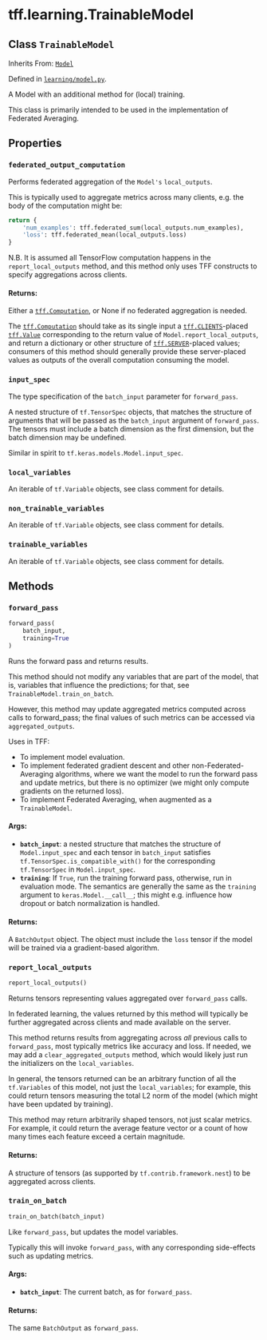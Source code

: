 <div itemscope itemtype="http://developers.google.com/ReferenceObject">
<meta itemprop="name" content="tff.learning.TrainableModel" />
<meta itemprop="path" content="Stable" />
<meta itemprop="property" content="federated_output_computation"/>
<meta itemprop="property" content="input_spec"/>
<meta itemprop="property" content="local_variables"/>
<meta itemprop="property" content="non_trainable_variables"/>
<meta itemprop="property" content="trainable_variables"/>
<meta itemprop="property" content="forward_pass"/>
<meta itemprop="property" content="report_local_outputs"/>
<meta itemprop="property" content="train_on_batch"/>
</div>

# tff.learning.TrainableModel

## Class `TrainableModel`

Inherits From: [`Model`](../../tff/learning/Model.md)



Defined in [`learning/model.py`](http://github.com/tensorflow/federated/tree/master/tensorflow_federated/python/learning/model.py).

<!-- Placeholder for "Used in" -->

A Model with an additional method for (local) training.

This class is primarily intended to be used in the implementation of
Federated Averaging.

## Properties

<h3 id="federated_output_computation"><code>federated_output_computation</code></h3>

Performs federated aggregation of the `Model's` `local_outputs`.

This is typically used to aggregate metrics across many clients, e.g. the
body of the computation might be:

```python
return {
    'num_examples': tff.federated_sum(local_outputs.num_examples),
    'loss': tff.federated_mean(local_outputs.loss)
}
```

N.B. It is assumed all TensorFlow computation happens in the
`report_local_outputs` method, and this method only uses TFF constructs to
specify aggregations across clients.

#### Returns:

Either a <a href="../../tff/Computation.md"><code>tff.Computation</code></a>, or None if no federated aggregation is needed.


The <a href="../../tff/Computation.md"><code>tff.Computation</code></a> should take as its single input a
<a href="../../tff.md#CLIENTS"><code>tff.CLIENTS</code></a>-placed <a href="../../tff/Value.md"><code>tff.Value</code></a> corresponding to the return value of
`Model.report_local_outputs`, and return a dictionary or other structure
of <a href="../../tff.md#SERVER"><code>tff.SERVER</code></a>-placed values; consumers of this method should generally
provide these server-placed values as outputs of the overall computation
consuming the model.

<h3 id="input_spec"><code>input_spec</code></h3>

The type specification of the `batch_input` parameter for `forward_pass`.

A nested structure of `tf.TensorSpec` objects, that matches the structure of
arguments that will be passed as the `batch_input` argument of
`forward_pass`. The tensors must include a batch dimension as the first
dimension, but the batch dimension may be undefined.

Similar in spirit to `tf.keras.models.Model.input_spec`.

<h3 id="local_variables"><code>local_variables</code></h3>

An iterable of `tf.Variable` objects, see class comment for details.

<h3 id="non_trainable_variables"><code>non_trainable_variables</code></h3>

An iterable of `tf.Variable` objects, see class comment for details.

<h3 id="trainable_variables"><code>trainable_variables</code></h3>

An iterable of `tf.Variable` objects, see class comment for details.



## Methods

<h3 id="forward_pass"><code>forward_pass</code></h3>

``` python
forward_pass(
    batch_input,
    training=True
)
```

Runs the forward pass and returns results.

This method should not modify any variables that are part of the model, that
is, variables that influence the predictions; for that, see
`TrainableModel.train_on_batch`.

However, this method may update aggregated metrics computed across calls to
forward_pass; the final values of such metrics can be accessed via
`aggregated_outputs`.

Uses in TFF:

  * To implement model evaluation.
  * To implement federated gradient descent and other
    non-Federated-Averaging algorithms, where we want the model to run the
    forward pass and update metrics, but there is no optimizer
    (we might only compute gradients on the returned loss).
  * To implement Federated Averaging, when augmented as a `TrainableModel`.

#### Args:

* <b>`batch_input`</b>: a nested structure that matches the structure of
    `Model.input_spec` and each tensor in `batch_input` satisfies
    `tf.TensorSpec.is_compatible_with()` for the corresponding
    `tf.TensorSpec` in `Model.input_spec`.
* <b>`training`</b>: If `True`, run the training forward pass, otherwise, run in
    evaluation mode. The semantics are generally the same as the `training`
    argument to `keras.Model.__call__`; this might e.g. influence how
    dropout or batch normalization is handled.


#### Returns:

A `BatchOutput` object. The object must include the `loss` tensor if the
model will be trained via a gradient-based algorithm.

<h3 id="report_local_outputs"><code>report_local_outputs</code></h3>

``` python
report_local_outputs()
```

Returns tensors representing values aggregated over `forward_pass` calls.

In federated learning, the values returned by this method will typically
be further aggregated across clients and made available on the server.

This method returns results from aggregating across *all* previous calls
to `forward_pass`, most typically metrics like accuracy and loss. If needed,
we may add a `clear_aggregated_outputs` method, which would likely just
run the initializers on the `local_variables`.

In general, the tensors returned can be an arbitrary function of all
the `tf.Variables` of this model, not just the `local_variables`; for
example, this could return tensors measuring the total L2 norm of the model
(which might have been updated by training).

This method may return arbitrarily shaped tensors, not just scalar metrics.
For example, it could return the average feature vector or a count of
how many times each feature exceed a certain magnitude.

#### Returns:

A structure of tensors (as supported by `tf.contrib.framework.nest`)
to be aggregated across clients.

<h3 id="train_on_batch"><code>train_on_batch</code></h3>

``` python
train_on_batch(batch_input)
```

Like `forward_pass`, but updates the model variables.

Typically this will invoke `forward_pass`, with any corresponding
side-effects such as updating metrics.

#### Args:

* <b>`batch_input`</b>: The current batch, as for `forward_pass`.


#### Returns:

The same `BatchOutput` as `forward_pass`.



